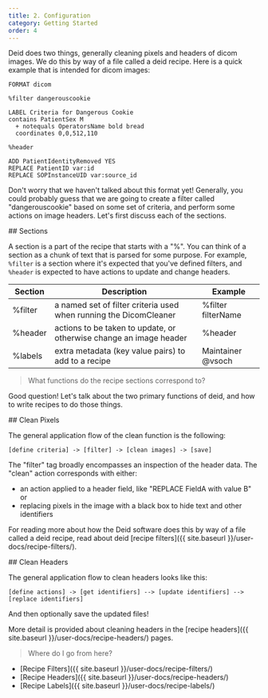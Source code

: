 ```yaml
---
title: 2. Configuration
category: Getting Started
order: 4
---
```


Deid does two things, generally cleaning pixels and headers of dicom images.
We do this by way of a file called a deid recipe. Here is a quick example
that is intended for dicom images:

```
FORMAT dicom

%filter dangerouscookie

LABEL Criteria for Dangerous Cookie
contains PatientSex M
  + notequals OperatorsName bold bread
  coordinates 0,0,512,110

%header

ADD PatientIdentityRemoved YES
REPLACE PatientID var:id
REPLACE SOPInstanceUID var:source_id
```

Don't worry that we haven't talked about this format yet! Generally, you could
probably guess that we are going to create a filter called "dangerouscookie"
based on some set of criteria, and perform some actions on image headers.
Let's first discuss each of the sections.

<a id="sections">
## Sections

A section is a part of the recipe that starts with a "%". You can think of
a section as a chunk of text that is parsed for some purpose. For example,
`%filter` is a section where it's expected that you've defined filters, and
`%header` is expected to have actions to update and change headers.


|  Section    | Description                                               | Example                                 |
|-------------|-----------------------------------------------------------|-----------------------------------------|
| %filter     | a named set of filter criteria used when running the DicomCleaner | %filter filterName              |
| %header     | actions to be taken to update, or otherwise change an image header | %header                        |
| %labels     | extra metadata (key value pairs) to add to a recipe | Maintainer @vsoch                             |

> What functions do the recipe sections correspond to?

Good question! Let's talk about the two primary functions of deid, and how
to write recipes to do those things.

<a id="clean-pixels">
## Clean Pixels

The general application flow of the clean function is the following:

```
[define criteria] -> [filter] -> [clean images] -> [save]
```

The "filter" tag broadly encompasses an inspection of the header data. The "clean"
action corresponds with either:

 - an action applied to a header field, like "REPLACE FieldA with value B" or
 - replacing pixels in the image with a black box to hide text and other identifiers

For reading more about how the Deid software does this by way of a file called
a deid recipe, read about deid [recipe filters]({{ site.baseurl }}/user-docs/recipe-filters/).

<a id="clean-headers">
## Clean Headers

The general application flow to clean headers looks like this:

```
[define actions] -> [get identifiers] --> [update identifiers] --> [replace identifiers]
```

And then optionally save the updated files!

More detail is provided about cleaning headers in the [recipe headers]({{ site.baseurl }}/user-docs/recipe-headers/)
pages.


> Where do I go from here?

 - [Recipe Filters]({{ site.baseurl }}/user-docs/recipe-filters/)
 - [Recipe Headers]({{ site.baseurl }}/user-docs/recipe-headers/)
 - [Recipe Labels]({{ site.baseurl }}/user-docs/recipe-labels/)
